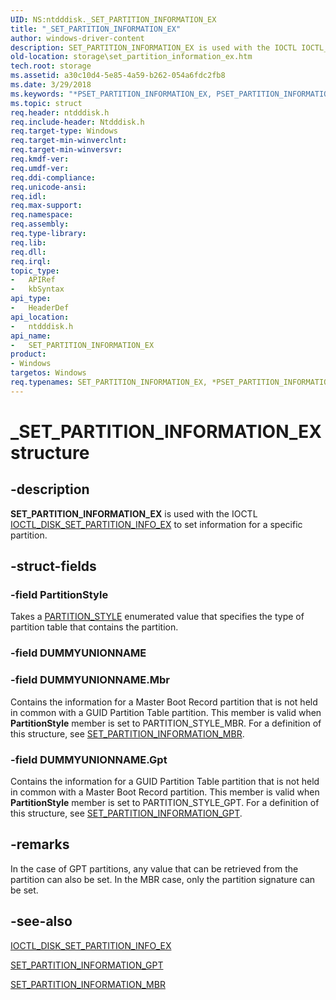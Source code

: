 ```yaml
---
UID: NS:ntdddisk._SET_PARTITION_INFORMATION_EX
title: "_SET_PARTITION_INFORMATION_EX"
author: windows-driver-content
description: SET_PARTITION_INFORMATION_EX is used with the IOCTL IOCTL_DISK_SET_PARTITION_INFO_EX to set information for a specific partition.
old-location: storage\set_partition_information_ex.htm
tech.root: storage
ms.assetid: a30c10d4-5e85-4a59-b262-054a6fdc2fb8
ms.date: 3/29/2018
ms.keywords: "*PSET_PARTITION_INFORMATION_EX, PSET_PARTITION_INFORMATION_EX, PSET_PARTITION_INFORMATION_EX structure pointer [Storage Devices], SET_PARTITION_INFORMATION_EX, SET_PARTITION_INFORMATION_EX structure [Storage Devices], _SET_PARTITION_INFORMATION_EX, ntdddisk/PSET_PARTITION_INFORMATION_EX, ntdddisk/SET_PARTITION_INFORMATION_EX, storage.set_partition_information_ex, structs-disk_5eaa53e2-feaf-404f-a2a8-174ae77bfab5.xml"
ms.topic: struct
req.header: ntdddisk.h
req.include-header: Ntdddisk.h
req.target-type: Windows
req.target-min-winverclnt: 
req.target-min-winversvr: 
req.kmdf-ver: 
req.umdf-ver: 
req.ddi-compliance: 
req.unicode-ansi: 
req.idl: 
req.max-support: 
req.namespace: 
req.assembly: 
req.type-library: 
req.lib: 
req.dll: 
req.irql: 
topic_type:
-	APIRef
-	kbSyntax
api_type:
-	HeaderDef
api_location:
-	ntdddisk.h
api_name:
-	SET_PARTITION_INFORMATION_EX
product:
- Windows
targetos: Windows
req.typenames: SET_PARTITION_INFORMATION_EX, *PSET_PARTITION_INFORMATION_EX
---
```


# _SET_PARTITION_INFORMATION_EX structure


## -description


<b>SET_PARTITION_INFORMATION_EX</b> is used with the IOCTL <a href="https://msdn.microsoft.com/library/windows/hardware/ff560417">IOCTL_DISK_SET_PARTITION_INFO_EX</a> to set information for a specific partition.


## -struct-fields




### -field PartitionStyle

Takes a <a href="https://msdn.microsoft.com/library/windows/hardware/ff563773">PARTITION_STYLE</a> enumerated value that specifies the type of partition table that contains the partition.


### -field DUMMYUNIONNAME

 


### -field DUMMYUNIONNAME.Mbr

Contains the information for a Master Boot Record partition that is not held in common with a GUID Partition Table partition. This member is valid when <b>PartitionStyle</b> member is set to PARTITION_STYLE_MBR. For a definition of this structure, see <a href="https://msdn.microsoft.com/library/windows/hardware/ff566198">SET_PARTITION_INFORMATION_MBR</a>.


### -field DUMMYUNIONNAME.Gpt

Contains the information for a GUID Partition Table partition that is not held in common with a Master Boot Record partition. This member is valid when <b>PartitionStyle</b> member is set to PARTITION_STYLE_GPT. For a definition of this structure, see <a href="https://msdn.microsoft.com/library/windows/hardware/ff566196">SET_PARTITION_INFORMATION_GPT</a>.


## -remarks



In the case of GPT partitions, any value that can be retrieved from the partition can also be set. In the MBR case, only the partition signature can be set.




## -see-also




<a href="https://msdn.microsoft.com/library/windows/hardware/ff560417">IOCTL_DISK_SET_PARTITION_INFO_EX</a>



<a href="https://msdn.microsoft.com/library/windows/hardware/ff566196">SET_PARTITION_INFORMATION_GPT</a>



<a href="https://msdn.microsoft.com/library/windows/hardware/ff566198">SET_PARTITION_INFORMATION_MBR</a>
 

 

